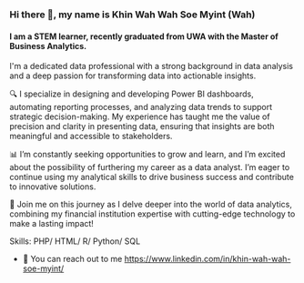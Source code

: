 ### Hi there 👋, my name is Khin Wah Wah Soe Myint (Wah)
#### I am a STEM learner, recently graduated from UWA with the Master of Business Analytics. 
I'm a dedicated data professional with a strong background in data analysis and a deep passion for transforming data into actionable insights.

🔍 I specialize in designing and developing Power BI dashboards, automating reporting processes, and analyzing data trends to support strategic decision-making. My experience has taught me the value of precision and clarity in presenting data, ensuring that insights are both meaningful and accessible to stakeholders.

📊 I’m constantly seeking opportunities to grow and learn, and I’m excited about the possibility of furthering my career as a data analyst. I’m eager to continue using my analytical skills to drive business success and contribute to innovative solutions.

🚀 Join me on this journey as I delve deeper into the world of data analytics, combining my financial institution expertise with cutting-edge technology to make a lasting impact!

Skills: PHP/ HTML/ R/ Python/ SQL

- 🔭 You can reach out to me https://www.linkedin.com/in/khin-wah-wah-soe-myint/




